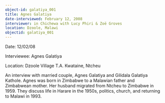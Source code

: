 ```yaml
---
object-id: galatiya_001
title: Agnes Galatiya 
date-interviewed: February 12, 2008
interviewer: in Chichewa with Lucy Phiri & Zoë Groves
location: Dzoole, Malawi
objectid: galatiya_001
---
```


Date: 12/02/08

Interviewee: Agnes Galatiya

Location: Dzoole Village T.A. Kwataine, Ntcheu

An interview with married couple, Agnes Galatiya and Gilidala Galatiya Kathole. Agnes was born in Zimbabwe to a Malawian father and Zimbabwean mother. Her husband migrated from Ntcheu to Zimbabwe in 1959. They discuss life in Harare in the 1950s, politics, church, and returning to Malawi in 1993.
